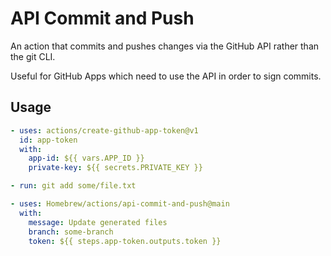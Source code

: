 # API Commit and Push

An action that commits and pushes changes via the GitHub API rather than the git CLI.

Useful for GitHub Apps which need to use the API in order to sign commits.

## Usage

```yaml
- uses: actions/create-github-app-token@v1
  id: app-token
  with:
    app-id: ${{ vars.APP_ID }}
    private-key: ${{ secrets.PRIVATE_KEY }}

- run: git add some/file.txt

- uses: Homebrew/actions/api-commit-and-push@main
  with:
    message: Update generated files
    branch: some-branch
    token: ${{ steps.app-token.outputs.token }}
```
